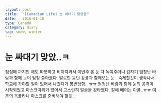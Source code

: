 ```yaml
---
layout: post
title:  "[Canadian Life] 눈 싸대기 맞았음"
date:   2016-01-10
type: Canada
category: diary
tag: snow, winter
---
```


# 눈 싸대기 맞았..ㅋ

점심때 까지만 해도 따뜻하고 비까지와서 이번주 온 눈 다 녹여주더니 갑자기 엄청난 바람과 함께 눈이 엄청 쏟아졌다. 말로만 듣던 강풍과 함께오는 눈.. 숙제할것이 생각나서 학교에 가야할 일이 있어서 나갔다가 봉변당함.. ㅠㅠ 엄청난 바람과 함께 눈의 공격이 시작되었고 마스크따위가 없어서 고스란히 얼굴을 강타했다. 칼에 베이는 아픔..ㅠㅠ 여분의 목폴라나 마스크를 준비해야 할듯.. 